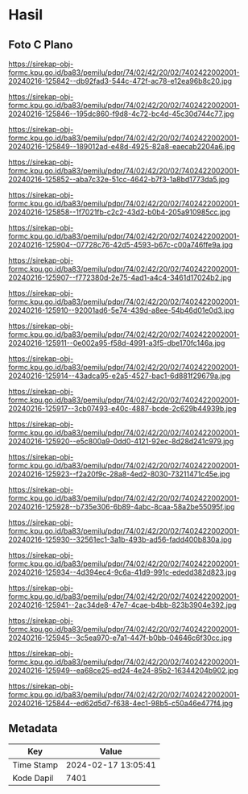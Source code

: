# Hasil

## Foto C Plano

https://sirekap-obj-formc.kpu.go.id/ba83/pemilu/pdpr/74/02/42/20/02/7402422002001-20240216-125842--db92fad3-544c-472f-ac78-e12ea96b8c20.jpg

https://sirekap-obj-formc.kpu.go.id/ba83/pemilu/pdpr/74/02/42/20/02/7402422002001-20240216-125846--195dc860-f9d8-4c72-bc4d-45c30d744c77.jpg

https://sirekap-obj-formc.kpu.go.id/ba83/pemilu/pdpr/74/02/42/20/02/7402422002001-20240216-125849--189012ad-e48d-4925-82a8-eaecab2204a6.jpg

https://sirekap-obj-formc.kpu.go.id/ba83/pemilu/pdpr/74/02/42/20/02/7402422002001-20240216-125852--aba7c32e-51cc-4642-b7f3-1a8bd1773da5.jpg

https://sirekap-obj-formc.kpu.go.id/ba83/pemilu/pdpr/74/02/42/20/02/7402422002001-20240216-125858--1f7021fb-c2c2-43d2-b0b4-205a910985cc.jpg

https://sirekap-obj-formc.kpu.go.id/ba83/pemilu/pdpr/74/02/42/20/02/7402422002001-20240216-125904--07728c76-42d5-4593-b67c-c00a746ffe9a.jpg

https://sirekap-obj-formc.kpu.go.id/ba83/pemilu/pdpr/74/02/42/20/02/7402422002001-20240216-125907--f772380d-2e75-4ad1-a4c4-3461d17024b2.jpg

https://sirekap-obj-formc.kpu.go.id/ba83/pemilu/pdpr/74/02/42/20/02/7402422002001-20240216-125910--92001ad6-5e74-439d-a8ee-54b46d01e0d3.jpg

https://sirekap-obj-formc.kpu.go.id/ba83/pemilu/pdpr/74/02/42/20/02/7402422002001-20240216-125911--0e002a95-f58d-4991-a3f5-dbe170fc146a.jpg

https://sirekap-obj-formc.kpu.go.id/ba83/pemilu/pdpr/74/02/42/20/02/7402422002001-20240216-125914--43adca95-e2a5-4527-bac1-6d881f29679a.jpg

https://sirekap-obj-formc.kpu.go.id/ba83/pemilu/pdpr/74/02/42/20/02/7402422002001-20240216-125917--3cb07493-e40c-4887-bcde-2c629b44939b.jpg

https://sirekap-obj-formc.kpu.go.id/ba83/pemilu/pdpr/74/02/42/20/02/7402422002001-20240216-125920--e5c800a9-0dd0-4121-92ec-8d28d241c979.jpg

https://sirekap-obj-formc.kpu.go.id/ba83/pemilu/pdpr/74/02/42/20/02/7402422002001-20240216-125923--f2a20f9c-28a8-4ed2-8030-73211471c45e.jpg

https://sirekap-obj-formc.kpu.go.id/ba83/pemilu/pdpr/74/02/42/20/02/7402422002001-20240216-125928--b735e306-6b89-4abc-8caa-58a2be55095f.jpg

https://sirekap-obj-formc.kpu.go.id/ba83/pemilu/pdpr/74/02/42/20/02/7402422002001-20240216-125930--32561ec1-3a1b-493b-ad56-fadd400b830a.jpg

https://sirekap-obj-formc.kpu.go.id/ba83/pemilu/pdpr/74/02/42/20/02/7402422002001-20240216-125934--4d394ec4-9c6a-41d9-991c-ededd382d823.jpg

https://sirekap-obj-formc.kpu.go.id/ba83/pemilu/pdpr/74/02/42/20/02/7402422002001-20240216-125941--2ac34de8-47e7-4cae-b4bb-823b3904e392.jpg

https://sirekap-obj-formc.kpu.go.id/ba83/pemilu/pdpr/74/02/42/20/02/7402422002001-20240216-125945--3c5ea970-e7a1-447f-b0bb-04646c6f30cc.jpg

https://sirekap-obj-formc.kpu.go.id/ba83/pemilu/pdpr/74/02/42/20/02/7402422002001-20240216-125949--ea68ce25-ed24-4e24-85b2-16344204b902.jpg

https://sirekap-obj-formc.kpu.go.id/ba83/pemilu/pdpr/74/02/42/20/02/7402422002001-20240216-125844--ed62d5d7-f638-4ec1-98b5-c50a46e477f4.jpg


## Metadata

| Key        | Value               |
| ---------- | ------------------- |
| Time Stamp | 2024-02-17 13:05:41 |
| Kode Dapil | 7401                |



